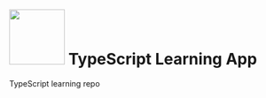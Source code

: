 # <img height=100px width=auto src='https://pbs.twimg.com/profile_images/1149708719178993664/3Hb8W4aX.png' /> TypeScript Learning App

TypeScript learning repo
